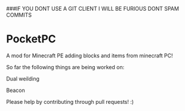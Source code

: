 ###IF YOU DONT USE A GIT CLIENT I WILL BE FURIOUS DONT SPAM COMMITS






# PocketPC
A mod for Minecraft PE adding blocks and items from minecraft PC!

So far the following things are being worked on:

Dual weilding

Beacon

Please help by contributing through pull requests! :)
